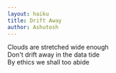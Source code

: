 ```yaml
---
layout: haiku
title: Drift Away
author: Ashutosh
---
```


Clouds are stretched wide enough<br>
Don't drift away in the data tide<br>
By ethics we shall too abide<br>
